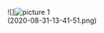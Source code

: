 ![]![picture 1](../../images/0631c5a955710d49e9bea9c929c6faac260f06031ef65844874daab364f94a3f.png)  
(2020-08-31-13-41-51.png)
